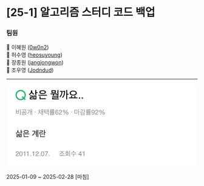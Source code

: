 # [25-1] 알고리즘 스터디 코드 백업
### 팀원
🐙 이혜원 ([0w0n2](https://github.com/0w0n2))  
🦦 허수영 ([heosuyoung](https://github.com/heosuyoung))  
🐬 장종원 ([jangjongwon](https://github.com/jangjongwon))  
🦖 조우영 ([Jodndud](https://github.com/Jodndud))  

---
   
![이미지](etc/1.jpg)  
  
2025-01-09 ~ 2025-02-28 [마침]
